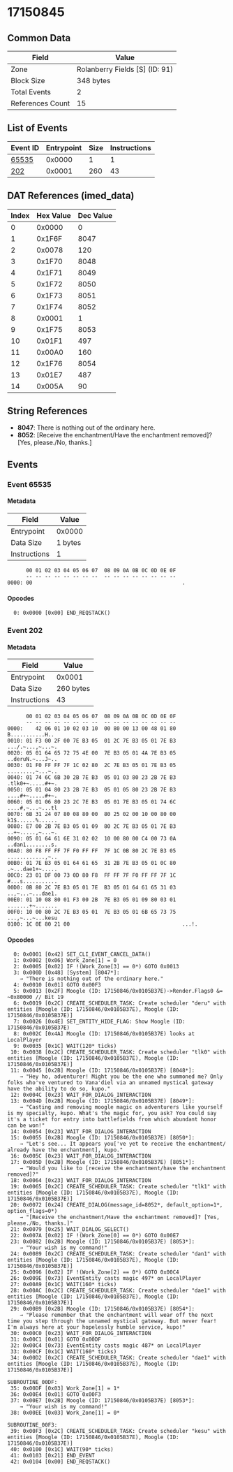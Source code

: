 # 17150845

## Common Data

| Field            | Value                          |
|------------------|--------------------------------|
| Zone             | Rolanberry Fields [S] (ID: 91) |
| Block Size       | 348 bytes                      |
| Total Events     | 2                              |
| References Count | 15                             |

## List of Events

| Event ID              | Entrypoint   |   Size |   Instructions |
|-----------------------|--------------|--------|----------------|
| [65535](#event-65535) | 0x0000       |      1 |              1 |
| [202](#event-202)     | 0x0001       |    260 |             43 |

## DAT References (imed_data)

|   Index | Hex Value   |   Dec Value |
|---------|-------------|-------------|
|       0 | 0x0000      |           0 |
|       1 | 0x1F6F      |        8047 |
|       2 | 0x0078      |         120 |
|       3 | 0x1F70      |        8048 |
|       4 | 0x1F71      |        8049 |
|       5 | 0x1F72      |        8050 |
|       6 | 0x1F73      |        8051 |
|       7 | 0x1F74      |        8052 |
|       8 | 0x0001      |           1 |
|       9 | 0x1F75      |        8053 |
|      10 | 0x01F1      |         497 |
|      11 | 0x00A0      |         160 |
|      12 | 0x1F76      |        8054 |
|      13 | 0x01E7      |         487 |
|      14 | 0x005A      |          90 |

## String References

- **8047**: There is nothing out of the ordinary here.
- **8052**: [Receive the enchantment/Have the enchantment removed]? [Yes, please./No, thanks.]

## Events

### Event 65535

#### Metadata

| Field        | Value   |
|--------------|---------|
| Entrypoint   | 0x0000  |
| Data Size    | 1 bytes |
| Instructions | 1       |

```
      00 01 02 03 04 05 06 07  08 09 0A 0B 0C 0D 0E 0F
      -- -- -- -- -- -- -- --  -- -- -- -- -- -- -- --
0000: 00                                                .               
```

#### Opcodes

```
  0: 0x0000 [0x00] END_REQSTACK()
```

### Event 202

#### Metadata

| Field        | Value     |
|--------------|-----------|
| Entrypoint   | 0x0001    |
| Data Size    | 260 bytes |
| Instructions | 43        |

```
      00 01 02 03 04 05 06 07  08 09 0A 0B 0C 0D 0E 0F
      -- -- -- -- -- -- -- --  -- -- -- -- -- -- -- --
0000:    42 06 01 10 02 03 10  00 80 00 13 00 48 01 80   B...........H..
0010: 01 F3 00 2F 00 7E B3 05  01 2C 7E B3 05 01 7E B3  .../.~...,~...~.
0020: 05 01 64 65 72 75 4E 00  7E B3 05 01 4A 7E B3 05  ..deruN.~...J~..
0030: 01 F0 FF FF 7F 1C 02 80  2C 7E B3 05 01 7E B3 05  ........,~...~..
0040: 01 74 6C 6B 30 2B 7E B3  05 01 03 80 23 2B 7E B3  .tlk0+~.....#+~.
0050: 05 01 04 80 23 2B 7E B3  05 01 05 80 23 2B 7E B3  ....#+~.....#+~.
0060: 05 01 06 80 23 2C 7E B3  05 01 7E B3 05 01 74 6C  ....#,~...~...tl
0070: 6B 31 24 07 80 08 80 00  80 25 02 00 10 00 80 00  k1$......%......
0080: E7 00 2B 7E B3 05 01 09  80 2C 7E B3 05 01 7E B3  ..+~.....,~...~.
0090: 05 01 64 61 6E 31 02 02  10 00 80 00 C4 00 73 0A  ..dan1........s.
00A0: 80 F8 FF FF 7F F0 FF FF  7F 1C 0B 80 2C 7E B3 05  ............,~..
00B0: 01 7E B3 05 01 64 61 65  31 2B 7E B3 05 01 0C 80  .~...dae1+~.....
00C0: 23 01 DF 00 73 0D 80 F8  FF FF 7F F0 FF FF 7F 1C  #...s...........
00D0: 0B 80 2C 7E B3 05 01 7E  B3 05 01 64 61 65 31 03  ..,~...~...dae1.
00E0: 01 10 08 80 01 F3 00 2B  7E B3 05 01 09 80 03 01  .......+~.......
00F0: 10 00 80 2C 7E B3 05 01  7E B3 05 01 6B 65 73 75  ...,~...~...kesu
0100: 1C 0E 80 21 00                                    ...!.           
```

#### Opcodes

```
  0: 0x0001 [0x42] SET_CLI_EVENT_CANCEL_DATA()
  1: 0x0002 [0x06] Work_Zone[1] = 0
  2: 0x0005 [0x02] IF !(Work_Zone[3] == 0*) GOTO 0x0013
  3: 0x000D [0x48] [System] [8047*]:
    → "There is nothing out of the ordinary here."
  4: 0x0010 [0x01] GOTO 0x00F3
  5: 0x0013 [0x2F] Moogle (ID: 17150846/0x0105B37E)->Render.Flags0 &= ~0x80000 // Bit 19
  6: 0x0019 [0x2C] CREATE_SCHEDULER_TASK: Create scheduler "deru" with entities [Moogle (ID: 17150846/0x0105B37E), Moogle (ID: 17150846/0x0105B37E)]
  7: 0x0026 [0x4E] SET_ENTITY_HIDE_FLAG: Show Moogle (ID: 17150846/0x0105B37E)
  8: 0x002C [0x4A] Moogle (ID: 17150846/0x0105B37E) looks at LocalPlayer
  9: 0x0035 [0x1C] WAIT(120* ticks)
 10: 0x0038 [0x2C] CREATE_SCHEDULER_TASK: Create scheduler "tlk0" with entities [Moogle (ID: 17150846/0x0105B37E), Moogle (ID: 17150846/0x0105B37E)]
 11: 0x0045 [0x2B] Moogle (ID: 17150846/0x0105B37E) [8048*]:
    → "Hey ho, adventurer! Might you be the one who summoned me? Only folks who've ventured to Vana'diel via an unnamed mystical gateway have the ability to do so, kupo."
 12: 0x004C [0x23] WAIT_FOR_DIALOG_INTERACTION
 13: 0x004D [0x2B] Moogle (ID: 17150846/0x0105B37E) [8049*]:
    → "Casting and removing moogle magic on adventurers like yourself is my specialty, kupo. What's the magic for, you ask? You could say it's a ticket for entry into battlefields from which abundant honor can be won!"
 14: 0x0054 [0x23] WAIT_FOR_DIALOG_INTERACTION
 15: 0x0055 [0x2B] Moogle (ID: 17150846/0x0105B37E) [8050*]:
    → "Let's see... It appears you['ve yet to receive the enchantment/ already have the enchantment], kupo."
 16: 0x005C [0x23] WAIT_FOR_DIALOG_INTERACTION
 17: 0x005D [0x2B] Moogle (ID: 17150846/0x0105B37E) [8051*]:
    → "Would you like to [receive the enchantment/have the enchantment removed]?"
 18: 0x0064 [0x23] WAIT_FOR_DIALOG_INTERACTION
 19: 0x0065 [0x2C] CREATE_SCHEDULER_TASK: Create scheduler "tlk1" with entities [Moogle (ID: 17150846/0x0105B37E), Moogle (ID: 17150846/0x0105B37E)]
 20: 0x0072 [0x24] CREATE_DIALOG(message_id=8052*, default_option=1*, option_flags=0*)
    → "[Receive the enchantment/Have the enchantment removed]? [Yes, please./No, thanks.]"
 21: 0x0079 [0x25] WAIT_DIALOG_SELECT()
 22: 0x007A [0x02] IF !(Work_Zone[0] == 0*) GOTO 0x00E7
 23: 0x0082 [0x2B] Moogle (ID: 17150846/0x0105B37E) [8053*]:
    → "Your wish is my command!"
 24: 0x0089 [0x2C] CREATE_SCHEDULER_TASK: Create scheduler "dan1" with entities [Moogle (ID: 17150846/0x0105B37E), Moogle (ID: 17150846/0x0105B37E)]
 25: 0x0096 [0x02] IF !(Work_Zone[2] == 0*) GOTO 0x00C4
 26: 0x009E [0x73] EventEntity casts magic 497* on LocalPlayer
 27: 0x00A9 [0x1C] WAIT(160* ticks)
 28: 0x00AC [0x2C] CREATE_SCHEDULER_TASK: Create scheduler "dae1" with entities [Moogle (ID: 17150846/0x0105B37E), Moogle (ID: 17150846/0x0105B37E)]
 29: 0x00B9 [0x2B] Moogle (ID: 17150846/0x0105B37E) [8054*]:
    → "Please remember that the enchantment will wear off the next time you step through the unnamed mystical gateway. But never fear! I'm always here at your hopelessly humble service, kupo!"
 30: 0x00C0 [0x23] WAIT_FOR_DIALOG_INTERACTION
 31: 0x00C1 [0x01] GOTO 0x00DF
 32: 0x00C4 [0x73] EventEntity casts magic 487* on LocalPlayer
 33: 0x00CF [0x1C] WAIT(160* ticks)
 34: 0x00D2 [0x2C] CREATE_SCHEDULER_TASK: Create scheduler "dae1" with entities [Moogle (ID: 17150846/0x0105B37E), Moogle (ID: 17150846/0x0105B37E)]

SUBROUTINE_00DF:
 35: 0x00DF [0x03] Work_Zone[1] = 1*
 36: 0x00E4 [0x01] GOTO 0x00F3
 37: 0x00E7 [0x2B] Moogle (ID: 17150846/0x0105B37E) [8053*]:
    → "Your wish is my command!"
 38: 0x00EE [0x03] Work_Zone[1] = 0*

SUBROUTINE_00F3:
 39: 0x00F3 [0x2C] CREATE_SCHEDULER_TASK: Create scheduler "kesu" with entities [Moogle (ID: 17150846/0x0105B37E), Moogle (ID: 17150846/0x0105B37E)]
 40: 0x0100 [0x1C] WAIT(90* ticks)
 41: 0x0103 [0x21] END_EVENT
 42: 0x0104 [0x00] END_REQSTACK()
```
